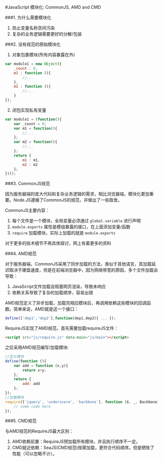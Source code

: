 #JavaScript 模块化: CommonJS, AMD and CMD

###1. 为什么需要模块化

1. 防止变量名称空间污染
2. 复杂的业务逻辑需要更好的分解/包装

###2. 没有规范的原始模块化

1. 对象包裹模块(所有内容暴露在外)

```javascript
var module1 = new Object({
    _count : 0,
    m1 : function (){
        //...
    },
    m2 : function (){
        //...
    }
});
```

2. 闭包实现私有变量

```javascript
var module1 = (function(){
    var _count = 0;
    var m1 = function(){
        //...
    };
    var m2 = function(){
        //...
    };
    return {
        m1 : m1,
        m2 : m2
    };
})();
```

###3. CommonJS规范

因为服务器端的庞大代码和复杂业务逻辑的需求，相比浏览器端，模块化更加重要。Node.JS遵循了CommonJS的规范，并做出了一些取舍。

CommonJS主要内容：

1. 每个文件是一个模块，全局变量必须通过 `global.variable` 进行声明
2. `module.exports` 属性是模组暴露的接口，在上面添加变量/函数
3. `require` 加载模块，实际上加载的就是 `module.exports`

对于更多的技术细节不再具体探讨，网上有着更多的资料

###4. AMD规范

对于服务器端，CommonJS采用了同步加载的方法，类似于其他语言，其加载延迟取决于硬盘速度，但是在前端浏览器中，因为网络带宽的原因，多个文件加载会导致：
1. JavaScript文件加载会阻塞网页渲染，导致未响应
2. 依赖关系导致了复杂的加载顺序，容易出错

AMD规范定义了异步加载，加载完相应模块后，再调用依赖这些模块的回调函数。简单来说，AMD就是这一个接口：

```javascript
define(['dep1','dep2'],function(dep1,dep2){ ... });
```

RequireJS实现了AMD规范，首先需要加载requireJS文件：

```html
<script src="js/require.js" data-main="js/main"></script>
```

之后采用AMD规范编写/加载模块:

```javascript
//定义模块
define(function (){
    var add = function (x,y){
        return x+y;
    };
    return {
        add: add
    };
});
//加载模块
require(['jquery', 'underscore', 'backbone'], function ($, _, Backbone){
    // some code here
});
```
###5. CMD规范

与AMD规范的RequireJS最大区别：
1. AMD依赖前置：RequireJS预加载所有模块，并且执行顺序不一定。
2. CMD就近依赖：SeaJS(CMD规范)按需加载，更符合代码顺序。但是牺牲了性能（可以忽略不计）。
